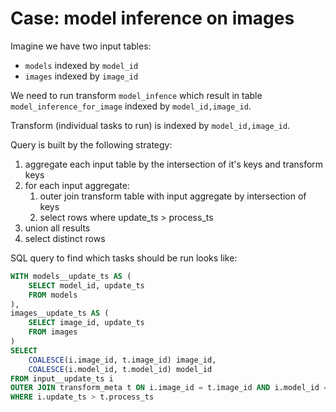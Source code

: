 # Case: model inference on images

Imagine we have two input tables:

* `models` indexed by `model_id`
* `images` indexed by `image_id`

We need to run transform `model_infence` which result in table
`model_inference_for_image` indexed by `model_id,image_id`.

Transform (individual tasks to run) is indexed by `model_id,image_id`.

Query is built by the following strategy:
1. aggregate each input table by the intersection of it's keys and transform keys
1. for each input aggregate:
    1. outer join transform table with input aggregate by intersection of keys
    1. select rows where update_ts &gt; process_ts
1. union all results
1. select distinct rows

SQL query to find which tasks should be run looks like:

```sql
WITH models__update_ts AS (
    SELECT model_id, update_ts
    FROM models
),
images__update_ts AS (
    SELECT image_id, update_ts
    FROM images
)
SELECT
    COALESCE(i.image_id, t.image_id) image_id,
    COALESCE(i.model_id, t.model_id) model_id
FROM input__update_ts i
OUTER JOIN transform_meta t ON i.image_id = t.image_id AND i.model_id = t.model_id
WHERE i.update_ts > t.process_ts
```